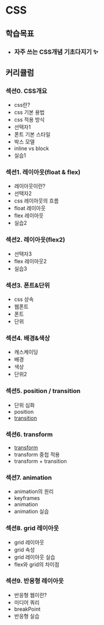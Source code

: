 # CSS
## 학습목표
- ### 자주 쓰는 CSS개념 기초다지기 ✨

## 커리큘럼
### 섹션0. CSS개요
- css란?
- css 기본 용법
- css 적용 방식
- 선택자1
- 폰트 기본 스타일
- 박스 모델
- inline vs block
- 실습1

### 섹션1. 레이아웃(float & flex)
- 레이아웃이란?
- 선택자2
- css 레이아웃의 흐름
- float 레이아웃
- flex 레이아웃
- 실습2

### 섹션2. 레이아웃(flex2)
- 선택자3
- flex 레이아웃2
- 실습3

### 섹션3. 폰트&단위
- css 상속
- 웹폰트
- 폰트
- 단위

### 섹션4. 배경&색상
- 캐스케이딩
- 배경
- 색상
- 단위2

### 섹션5. position / transition
- 단위 심화
- position
- [transition](./04_Transition.md)

### 섹션6. transform
- [transform](./05_Transform.md)
- transform 중첩 적용
- transform + transition

### 섹션7. animation
- animation의 원리
- keyframes
- animation
- animation 실습

### 섹션8. grid 레이아웃
- grid 레이아웃
- grid 속성
- grid 레이아웃 실습
- flex와 grid의 차이점

### 섹션9. 반응형 레이아웃
- 반응형 웹이란?
- 미디어 쿼리
- breakPoint
- 반응형 실습
